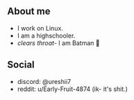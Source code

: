 ## About me
- I work on Linux.
- I am a highschooler.
- *clears throat-* I am Batman 🦇 
  
## Social 
- discord: @ureshii7
- reddit: u/Early-Fruit-4874 (ik- it's shit.)
